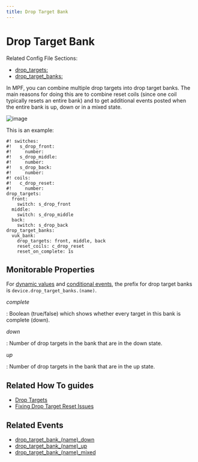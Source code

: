 ```yaml
---
title: Drop Target Bank
---
```


# Drop Target Bank


Related Config File Sections:

* [drop_targets:](../../../config/drop_targets.md)
* [drop_target_banks:](../../../config/drop_target_banks.md)

In MPF, you can combine multiple drop targets into drop target banks.
The main reasons for doing this are to combine reset coils (since one
coil typically resets an entire bank) and to get additional events
posted when the entire bank is up, down or in a mixed state.

![image](../../images/drop_target_bank.jpg)

This is an example:

``` mpf-config
#! switches:
#!   s_drop_front:
#!     number:
#!   s_drop_middle:
#!     number:
#!   s_drop_back:
#!     number:
#! coils:
#!   c_drop_reset:
#!     number:
drop_targets:
  front:
    switch: s_drop_front
  middle:
    switch: s_drop_middle
  back:
    switch: s_drop_back
drop_target_banks:
  vuk_bank:
    drop_targets: front, middle, back
    reset_coils: c_drop_reset
    reset_on_complete: 1s
```

## Monitorable Properties

For
[dynamic values](../../../config/instructions/dynamic_values.md) and
[conditional events](../../../events/overview/conditional.md), the prefix for drop target banks is
`device.drop_target_banks.(name)`.

*complete*

:   Boolean (true/false) which shows whether every target in this bank
    is complete (down).

*down*

:   Number of drop targets in the bank that are in the down state.

*up*

:   Number of drop targets in the bank that are in the up state.

## Related How To guides

* [Drop Targets](index.md)
* [Fixing Drop Target Reset Issues](fixing_drop_target_reset_issues.md)

## Related Events

* [drop_target_bank_(name)_down](../../../events/drop_target_bank_drop_target_bank_down.md)
* [drop_target_bank_(name)_up](../../../events/drop_target_bank_drop_target_bank_up.md)
* [drop_target_bank_(name)_mixed](../../../events/drop_target_bank_drop_target_bank_mixed.md)
